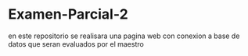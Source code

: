 # Examen-Parcial-2
en este repositorio se realisara una pagina web con conexion a base de datos que seran evaluados por el maestro 
